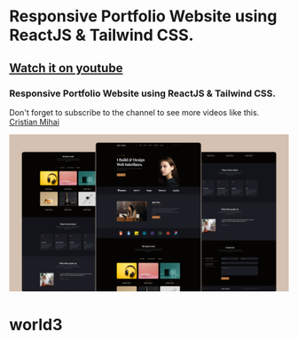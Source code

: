 # Responsive Portfolio Website using ReactJS & Tailwind CSS.
## [Watch it on youtube](https://www.youtube.com/watch?v=mfpEn52dD5k)
### Responsive Portfolio Website using ReactJS & Tailwind CSS.
Don't forget to subscribe to the channel to see more videos like this. [Cristian Mihai](https://www.youtube.com/channel/UC5dPmW7ZTsLyIqd-M4cs8EA)

![](preview.png)
# world3
